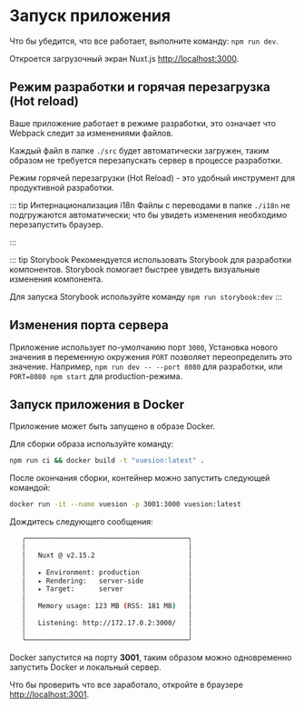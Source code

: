 # Запуск приложения

Что бы убедится, что все работает, выполните команду: `npm run dev`.

Откроется загрузочный экран Nuxt.js [http://localhost:3000](http://localhost:3000).

## Режим разработки и горячая перезагрузка (Hot reload)

Ваше приложение работает в режиме разработки, это означает что Webpack следит за изменениями файлов.

Каждый файл в папке `./src` будет автоматически загружен, таким образом не требуется перезапускать сервер в процессе разработки.

Режим горячей перезагрузки (Hot Reload) - это удобный инструмент для продуктивной разработки.

::: tip Интернационализация i18n
Файлы с переводами в папке `./i18n` не подгружаются автоматически; что бы увидеть изменения необходимо перезапустить браузер.
 
:::

::: tip Storybook
Рекомендуется использовать Storybook для разработки компонентов. 
Storybook помогает быстрее увидеть визуальные изменения компонента. 

Для запуска Storybook используйте команду `npm run storybook:dev`
:::

## Изменения порта сервера

Приложение использует по-умолчанию порт `3000`, Установка нового значения в переменную окружения `PORT` позволяет 
переопределить это значение.
Например, `npm run dev -- --port 8080` для разработки, или `PORT=8080 npm start` для production-режима.

## Запуск приложения в Docker

Приложение может быть запущено в образе Docker.

Для сборки образа используйте команду:

```bash
npm run ci && docker build -t "vuesion:latest" .
```

После окончания сборки, контейнер можно запустить следующей командой:

```bash
docker run -it --name vuesion -p 3001:3000 vuesion:latest
```

Дождитесь следующего сообщения:

```bash
   ╭────────────────────────────────────────╮
   │                                        │
   │   Nuxt @ v2.15.2                       │
   │                                        │
   │   ▸ Environment: production            │
   │   ▸ Rendering:   server-side           │
   │   ▸ Target:      server                │
   │                                        │
   │   Memory usage: 123 MB (RSS: 181 MB)   │
   │                                        │
   │   Listening: http://172.17.0.2:3000/   │
   │                                        │
   ╰────────────────────────────────────────╯
```

Docker запустится на порту **3001**, таким образом можно одновременно запустить Docker и локальный сервер.

Что бы проверить что все заработало, откройте в браузере [http://localhost:3001](http://localhost:3001).
